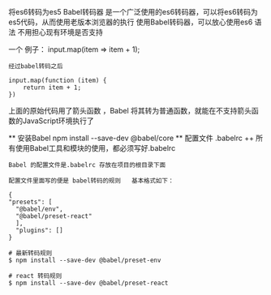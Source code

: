 将es6转码为es5
Babel转码器 是一个广泛使用的es6转码器，可以将es6转码为es5代码，从而使用老版本浏览器的执行 使用Babel转码器，可以放心使用es6 语法 不用担心现有环境是否支持

一个 例子：
    input.map(item => item + 1);

    经过babel转码之后

    input.map(function (item) {
        return item + 1;
    })

上面的原始代码用了箭头函数 ，Babel 将其转为普通函数，就能在不支持箭头函数的JavaScript环境执行了

** 安装Babel
    npm install --save-dev @babel/core
** 配置文件 .babelrc
    ++ 所有使用Babel工具和模块的使用，都必须写好.babelrc

    Babel 的配置文件是.babelrc 存放在项目的根目录下面

    配置文件里面写的便是 babel转码的规则   基本格式如下：

    {
    "presets": [
      "@babel/env",
      "@babel/preset-react"
      ],
      "plugins": []
    }

    # 最新转码规则
    $ npm install --save-dev @babel/preset-env

    # react 转码规则
    $ npm install --save-dev @babel/preset-react


